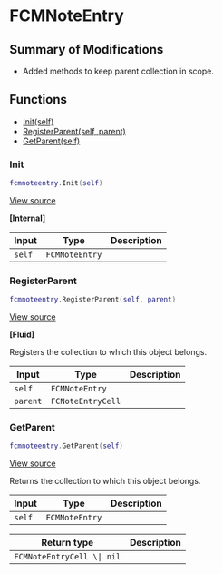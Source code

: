 # FCMNoteEntry

## Summary of Modifications
- Added methods to keep parent collection in scope.

## Functions

- [Init(self)](#init)
- [RegisterParent(self, parent)](#registerparent)
- [GetParent(self)](#getparent)

### Init

```lua
fcmnoteentry.Init(self)
```

[View source](https://github.com/finale-lua/lua-scripts/tree/refs/heads/master/src/mixin/FCMNoteEntry.lua#L23)

**[Internal]**

| Input | Type | Description |
| ----- | ---- | ----------- |
| `self` | `FCMNoteEntry` |  |

### RegisterParent

```lua
fcmnoteentry.RegisterParent(self, parent)
```

[View source](https://github.com/finale-lua/lua-scripts/tree/refs/heads/master/src/mixin/FCMNoteEntry.lua#L41)

**[Fluid]**

Registers the collection to which this object belongs.

| Input | Type | Description |
| ----- | ---- | ----------- |
| `self` | `FCMNoteEntry` |  |
| `parent` | `FCNoteEntryCell` |  |

### GetParent

```lua
fcmnoteentry.GetParent(self)
```

[View source](https://github.com/finale-lua/lua-scripts/tree/refs/heads/master/src/mixin/FCMNoteEntry.lua#L57)

Returns the collection to which this object belongs.

| Input | Type | Description |
| ----- | ---- | ----------- |
| `self` | `FCMNoteEntry` |  |

| Return type | Description |
| ----------- | ----------- |
| `FCMNoteEntryCell \\| nil` |  |
